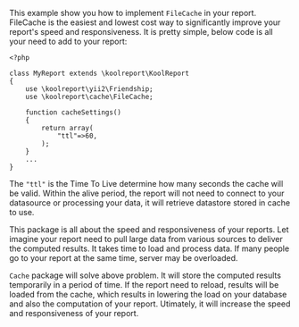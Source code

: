 This example show you how to implement `FileCache` in your report. FileCache is the easiest and lowest cost way to significantly improve your report's speed and responsiveness. It is pretty simple, below code is all your need to add to your report:

```
<?php

class MyReport extends \koolreport\KoolReport
{
    use \koolreport\yii2\Friendship;
    use \koolreport\cache\FileCache;

    function cacheSettings()
    {
        return array(
            "ttl"=>60,
        );
    }
    ...
}
```

The `"ttl"` is the Time To Live determine how many seconds the cache will be valid. Within the alive period, the report will not need to connect to your datasource or processing your data, it will retrieve datastore stored in cache to use.

This package is all about the speed and responsiveness of your reports. Let imagine your report need to pull large data from various sources to deliver the computed results. It takes time to load and process data. If many people go to your report at the same time, server may be overloaded.

`Cache` package will solve above problem. It will store the computed results temporarily in a period of time. If the report need to reload, results will be loaded from the cache, which results in lowering the load on your database and also the computation of your report. Utimately, it will increase the speed and responsiveness of your report.